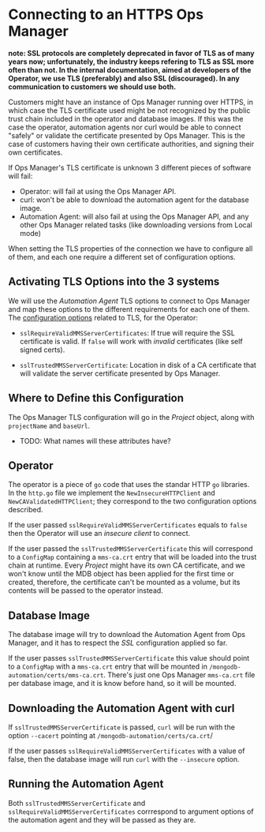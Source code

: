# Connecting to an HTTPS Ops Manager

**note: SSL protocols are completely deprecated in favor of TLS as of
many years now; unfortunately, the industry keeps refering to TLS as
SSL more often than not. In the internal documentation, aimed at
developers of the Operator, we use TLS (preferably) and also SSL
(discouraged). In any communication to customers we should use both.**

Customers might have an instance of Ops Manager running over HTTPS, in
which case the TLS certificate used might be not recognized by the
public trust chain included in the operator and database images. If
this was the case the operator, automation agents nor curl would be
able to connect "safely" or validate the certificate presented by Ops
Manager. This is the case of customers having their own certificate
authorities, and signing their own certificates.

If Ops Manager's TLS certificate is unknown 3 different pieces of
software will fail:

* Operator: will fail at using the Ops Manager API.
* curl: won't be able to download the automation agent for the
  database image.
* Automation Agent: will also fail at using the Ops Manager API, and
  any other Ops Manager related tasks (like downloading versions from
  Local mode)

When setting the TLS properties of the connection we have to configure
all of them, and each one require a different set of configuration
options.

## Activating TLS Options into the 3 systems

We will use the *Automation Agent* TLS options to connect to Ops
Manager and map these options to the different requirements for each
one of them. The [configuration
options](https://docs.opsmanager.mongodb.com/current/tutorial/configure-ssl-connection-to-web-interface/)
related to TLS, for the Operator:

* `sslRequireValidMMSServerCertificates`: If true will require the SSL
  certificate is valid. If `false` will work with *invalid*
  certificates (like self signed certs).

* `sslTrustedMMSServerCertificate`: Location in disk of a CA
  certificate that will validate the server certificate presented by
  Ops Manager.

## Where to Define this Configuration

The Ops Manager TLS configuration will go in the *Project* object,
along with `projectName` and `baseUrl`.

* TODO: What names will these attributes have?

## Operator

The operator is a piece of `go` code that uses the standar HTTP `go`
libraries. In the `http.go` file we implement the
`NewInsecureHTTPClient` and `NewCAValidatedHTTPClient`; they
correspond to the two configuration options described.

If the user passed `sslRequireValidMMSServerCertificates` equals to
`false` then the Operator will use an *insecure client* to connect.

If the user passed the `sslTrustedMMSServerCertificate` this will
correspond to a `ConfigMap` containing a `mms-ca.crt` entry that will be
loaded into the trust chain at runtime. Every *Project* might have its
own CA certificate, and we won't know until the MDB object has been
applied for the first time or created, therefore, the certificate
can't be mounted as a volume, but its contents will be passed to the
operator instead.

## Database Image

The database image will try to download the Automation Agent from Ops
Manager, and it has to respect the *SSL* configuration applied so far.

If the user passes `sslTrustedMMSServerCertificate` this value should
point to a `ConfigMap` with a `mms-ca.crt` entry that will be mounted in
`/mongodb-automation/certs/mms-ca.crt`. There's just one Ops Manager
`mms-ca.crt` file per database image, and it is know before hand, so it
will be mounted.

## Downloading the Automation Agent with curl

If `sslTrustedMMSServerCertificate` is passed, `curl` will be run with
the option `--cacert` pointing at `/mongodb-automation/certs/ca.crt`/

If the user passes `sslRequireValidMMSServerCertificates` with a value
of false, then the database image will run `curl` with the
`--insecure` option.

## Running the Automation Agent

Both `sslTrustedMMSServerCertificate` and
`sslRequireValidMMSServerCertificates` corrrespond to argument options
of the automation agent and they will be passed as they are.
